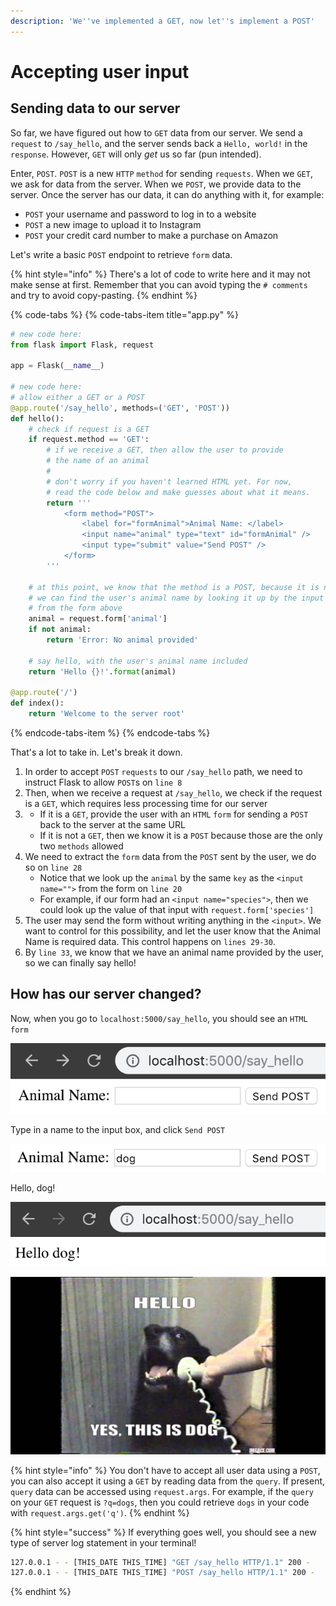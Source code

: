```yaml
---
description: 'We''ve implemented a GET, now let''s implement a POST'
---
```


# Accepting user input

## Sending data to our server

So far, we have figured out how to `GET` data from our server. We send a `request` to `/say_hello`, and the server sends back a `Hello, world!` in the `response`. However, `GET` will only _get_ us so far \(pun intended\).

Enter, `POST`. `POST` is a new `HTTP` `method` for sending `requests`. When we `GET`, we ask for data from the server. When we `POST`, we provide data to the server. Once the server has our data, it can do anything with it, for example:

* `POST` your username and password to log in to a website
* `POST` a new image to upload it to Instagram
* `POST` your credit card number to make a purchase on Amazon

Let's write a basic `POST` endpoint to retrieve `form` data.

{% hint style="info" %}
There's a lot of code to write here and it may not make sense at first. Remember that you can avoid typing the `# comments` and try to avoid copy-pasting.
{% endhint %}

{% code-tabs %}
{% code-tabs-item title="app.py" %}
```python
# new code here:
from flask import Flask, request

app = Flask(__name__)

# new code here:
# allow either a GET or a POST
@app.route('/say_hello', methods=('GET', 'POST'))
def hello():
    # check if request is a GET
    if request.method == 'GET':
        # if we receive a GET, then allow the user to provide
        # the name of an animal
        #
        # don't worry if you haven't learned HTML yet. For now,
        # read the code below and make guesses about what it means.
        return '''
            <form method="POST">
                <label for="formAnimal">Animal Name: </label>
                <input name="animal" type="text" id="formAnimal" />
                <input type="submit" value="Send POST" />
            </form>
        '''

    # at this point, we know that the method is a POST, because it is not a GET
    # we can find the user's animal name by looking it up by the input name
    # from the form above
    animal = request.form['animal']
    if not animal:
        return 'Error: No animal provided'

    # say hello, with the user's animal name included
    return 'Hello {}!'.format(animal)

@app.route('/')
def index():
    return 'Welcome to the server root'

```
{% endcode-tabs-item %}
{% endcode-tabs %}

That's a lot to take in. Let's break it down.

1. In order to accept `POST` `requests` to our `/say_hello` path, we need to instruct Flask to allow `POST`s on `line 8`
2. Then, when we receive a request at `/say_hello`, we check if the request is a `GET`, which requires less processing time for our server
3. * If it is a `GET`, provide the user with an `HTML` `form` for sending a `POST` back to the server at the same URL
   * If it is not a `GET`, then we know it is a `POST` because those are the only two `methods` allowed
4. We need to extract the `form` data from the `POST` sent by the user, we do so on `line 28`
   * Notice that we look up the `animal` by the same `key` as the `<input name="">` from the form on `line 20`
   * For example, if our form had an `<input name="species">`, then we could look up the value of that input with `request.form['species']`
5. The user may send the form without writing anything in the `<input>`. We want to control for this possibility, and let the user know that the Animal Name is required data. This control happens on `lines 29-30`.
6. By `line 33`, we know that we have an animal name provided by the user, so we can finally say hello!

## How has our server changed?

Now, when you go to `localhost:5000/say_hello`, you should see an `HTML` `form`

![](../.gitbook/assets/image%20%2813%29.png)

Type in a name to the input box, and click `Send POST`

![](../.gitbook/assets/image%20%2815%29.png)

Hello, dog!

![](../.gitbook/assets/image%20%289%29.png)

![](../.gitbook/assets/image%20%2810%29.png)

{% hint style="info" %}
You don't have to accept all user data using a `POST`, you can also accept it using a `GET` by reading data from the `query`. If present, `query` data can be accessed using `request.args`. For example, if the `query` on your `GET` request is `?q=dogs`, then you could retrieve `dogs` in your code with `request.args.get('q')`.
{% endhint %}

{% hint style="success" %}
If everything goes well, you should see a new type of server log statement in your terminal!

```bash
127.0.0.1 - - [THIS_DATE THIS_TIME] "GET /say_hello HTTP/1.1" 200 -
127.0.0.1 - - [THIS_DATE THIS_TIME] "POST /say_hello HTTP/1.1" 200 -
```
{% endhint %}

